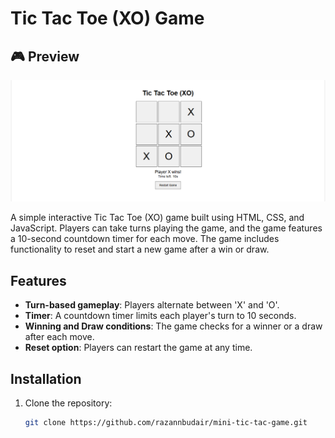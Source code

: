 # Tic Tac Toe (XO) Game
## 🎮 Preview

![Game Screenshot](https://github.com/razannbudair/mini-tic-tac-game/blob/main/Secreenshot.png)


A simple interactive Tic Tac Toe (XO) game built using HTML, CSS, and JavaScript. Players can take turns playing the game, and the game features a 10-second countdown timer for each move. The game includes functionality to reset and start a new game after a win or draw.

## Features

- **Turn-based gameplay**: Players alternate between 'X' and 'O'.
- **Timer**: A countdown timer limits each player's turn to 10 seconds.
- **Winning and Draw conditions**: The game checks for a winner or a draw after each move.
- **Reset option**: Players can restart the game at any time.

## Installation

1. Clone the repository:
   ```bash
   git clone https://github.com/razannbudair/mini-tic-tac-game.git
